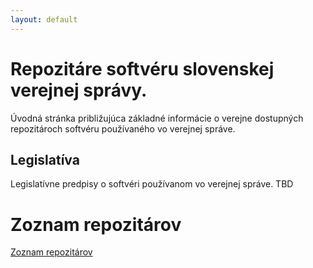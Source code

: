 ```yaml
---
layout: default
---
```


# Repozitáre softvéru slovenskej verejnej správy.
Úvodná stránka približujúca základné informácie o verejne dostupných repozitároch softvéru používaného vo verejnej správe. 

## Legislatíva
Legislatívne predpisy o softvéri používanom vo verejnej správe.
TBD

# Zoznam repozitárov
[Zoznam repozitárov](./zoznam-repozitarov.html)
